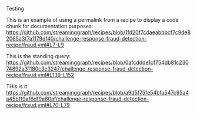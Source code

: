 Testing

This is an example of using a permalink from a recipe to display a code chunk for documentation purposes:  
https://github.com/streaminggraph/recipes/blob/1fd20f7cdaeabbbcf7c9de82065a3f7a1179df40/challenge-response-fraud-detection-recipe/fraud.yml#L7-L9

This is the standing query:  
https://github.com/streaminggraph/recipes/blob/0afcddde1cf754db81c23074892a31180c3e3247/challenge-response-fraud-detection-recipe/fraud.yml#L139-L152

THis is it
https://github.com/streaminggraph/recipes/blob/a9d5f75fe54bfa547c95a4a45b1f9af6df9a80af/challenge-response-fraud-detection-recipe/fraud.yml#L70-L79
